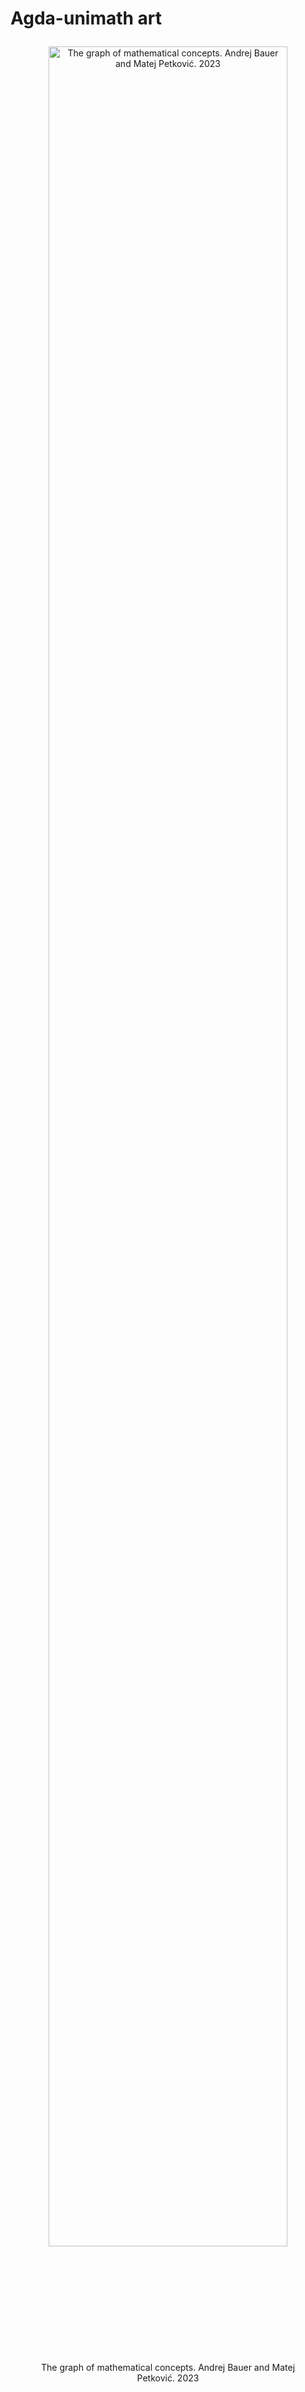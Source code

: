# Agda-unimath art

<div align="center" style="margin: 2em 0;">
  <figure>
    <img src="agda-unimath-black-and-gold.png" alt="The graph of mathematical concepts. Andrej Bauer and Matej Petković. 2023" width="95%" style="border-radius: 10px;">
    <figcaption>The graph of mathematical concepts. Andrej Bauer and Matej Petković. 2023</figcaption>
  </figure>
</div>
